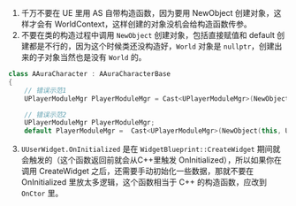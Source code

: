1. 千万不要在 UE 里用 AS 自带构造函数，因为要用 NewObject 创建对象，这样才会有 WorldContext，这样创建的对象没机会给构造函数传参。
2. 不要在类的构造过程中调用 `NewObject` 创建对象，包括直接赋值和 default 创建都是不行的，因为这个时候类还没构造好，`World` 对象是 `nullptr`，创建出来的子对象当然也是没有 `World` 的。
```cpp
class AAuraCharacter : AAuraCharacterBase
{
	// 错误示范1
    UPlayerModuleMgr PlayerModuleMgr = Cast<UPlayerModuleMgr>(NewObject(this, UPlayerModuleMgr::StaticClass(), n"UPlayerModuleMgr"));

	// 错误示范2
	UPlayerModuleMgr PlayerModuleMgr;
    default PlayerModuleMgr =  Cast<UPlayerModuleMgr>(NewObject(this, UPlayerModuleMgr::StaticClass(), n"UPlayerModuleMgr"));
```

3. `UUserWidget.OnInitialized` 是在 `WidgetBlueprint::CreateWidget` 期间就会触发的（这个函数返回前就会从C++里触发 OnInitialized），所以如果你在调用 CreateWidget 之后，还需要手动初始化一些数据，那就不要在 OnInitialized 里放太多逻辑，这个函数相当于 C++ 的构造函数，应改到 `OnCtor` 里。